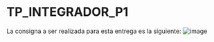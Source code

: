 # TP_INTEGRADOR_P1

La consigna a ser realizada para esta entrega es la siguiente:
![image](https://user-images.githubusercontent.com/122941342/216703539-5dfc5415-0d7a-46b8-942b-701677cc99c6.png)
